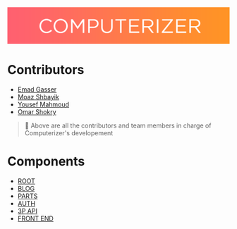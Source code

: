 <img src='https://github.com/Computerizer/META/blob/main/wide.png' width='1200'>

# Contributors 
- [Emad Gasser](https://www.linkedin.com/in/emad-gasser/)  
- [Moaz Shbayik](https://www.linkedin.com/in/moaz-abdelaziz-7a8461236/)  
- [Yousef Mahmoud](https://www.linkedin.com/in/yousef-mahmoud-958067240/)  
- [Omar Shokry](https://www.linkedin.com/in/omar-eid-7b2254240/)  
  
> 👤 Above are all the contributors and team members in charge of Computerizer's developement


# Components
- <a href='https://github.com/Computerizer/FULL-STACK/tree/main/Computerizer/Computerizer'> ROOT </a>  
- <a href='https://github.com/Computerizer/FULL-STACK/tree/main/Computerizer/Blog'> BLOG </a>  
- <a href='https://github.com/Computerizer/FULL-STACK/tree/main/Computerizer/Parts'> PARTS </a>  
- <a href='https://github.com/Computerizer/FULL-STACK/tree/main/Computerizer/Oauth'> AUTH </a>  
- <a href='https://github.com/Computerizer/FULL-STACK/tree/main/Computerizer/TPA'> 3P API </a>  
- <a href='https://github.com/Computerizer/FULL-STACK/tree/main/Computerizer/frontend'> FRONT END </a>  

